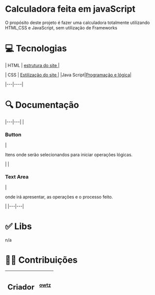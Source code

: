 # Calculadora feita em javaScript
O propósito deste projeto é fazer uma calculadora totalmente utilizando HTML,CSS e JavaScript, sem utilização de Frameworks


# 💻️ Tecnologias

| HTML | [estrutura do site ](https://www.w3schools.com/html/)|

| CSS | [Estilização do site ](https://www.w3schools.com/css/)|
|Java Script|[Programação e lógica](https://developer.mozilla.org/pt-BR/docs/web/javascript/guide/introduction)|

|---|----|


# 🔍️ Documentação 
|---|---|
| <h3> Button </h3> | <p>Itens onde serão selecionandos para iniciar operações lógicas. </p>|
| <h3> Text Area </h3> | <p>onde irá apresentar, as operações e o processo feito. </p>|
|---|---|


# ✅ Libs 
<p>   n/a </p>

# 👨‍💻 Contribuições
|<h2> Criador </h2>|[owtz](https://github.com/OwTz)|
|---|---|


